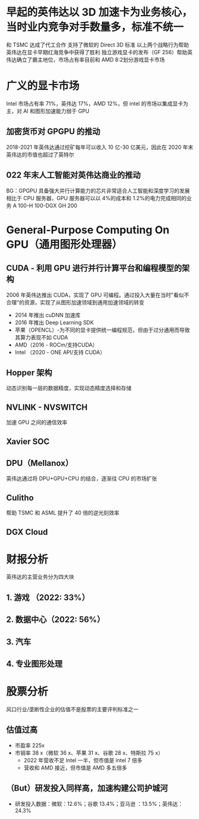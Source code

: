# 早起的英伟达以 3D 加速卡为业务核心，当时业内竞争对手数量多，标准不统一
和 TSMC 达成了代工合作
支持了微软的 Direct 3D 标准
以上两个战略行为帮助英伟达在显卡早期红海竞争中获得了胜利
独立游戏显卡的发布（GF 256）帮助英伟达确立了霸主地位，市场占有率目前和 AMD 8:2划分游戏显卡市场
# 广义的显卡市场
Intel 市场占有率 71%，英伟达 17%，AMD 12%，但 intel 的市场以集成显卡为主，对 AI 和图形加速能力弱于 GPU
## 加密货币对 GPGPU 的推动
2018-2021 年英伟达通过挖矿每年可以收入 10 亿-30 亿美元，因此在 2020 年末英伟达的市值也超过了英特尔
## 022 年末人工智能对英伟达商业的推动
BG：GPGPU 具备强大并行计算能力的芯片非常适合人工智能和深度学习的发展
相比于 CPU 服务器，GPU 服务器可以以 4%的成本和 1.2%的电力完成相同的业务
A 100-H 100-DGX GH 200
# General-Purpose Computing On GPU（通用图形处理器）
## CUDA - 利用 GPU 进行并行计算平台和编程模型的架构
2006 年英伟达推出 CUDA，实现了 GPU 可编程。通过投入大量在当时"看似不合理"的资源，实现了从图形加速领域到通用加速领域的转变
- 2014 年推出 cuDNN 加速库
- 2016 年推出 Deep Learning SDK
- 苹果（OPENCL）-为不同的显卡提供统一编程规范，但由于过分通用而导致其算力表现不如 CUDA
- AMD（2016 - ROCm/支持CUDA）
- Intel （2020 - ONE API/支持 CUDA）
## Hopper 架构
动态识别每一层的数据精度，实现动态精度选择和存储
## NVLINK - NVSWITCH
加速 GPU 之间的通信效率
## Xavier SOC

## DPU（Mellanox）
英伟达通过将 DPU+GPU+CPU 的结合，逐渐往 CPU 的市场扩张
## Culitho
帮助 TSMC 和 ASML 提升了 40 倍的逆光刻效率
## DGX Cloud

# 财报分析
英伟达的主营业务分为四大块
## 1. 游戏 （2022: 33%）
## 2. 数据中心（2022: 56%）
## 3. 汽车
	
## 4. 专业图形处理

# 股票分析
风口行业/垄断性企业的估值不是股票的主要评判标准之一
## 估值过高
- 市盈率 225x
- 市销率 38 x（微软 36 x、苹果 31 x、谷歌 28 x、特斯拉 75 x）
	- 2022 年营收不足 Intel 一半，但市值是 intel 7 倍多
	- 营收和 AMD 接近，但市值是 AMD 多五倍多
## （But）研发投入同样高，加速构建公司护城河
- 研发投入数据：微软：12.6%；谷歌 13.4%；亚马逊 ：13.5%；英伟达：24.3%
